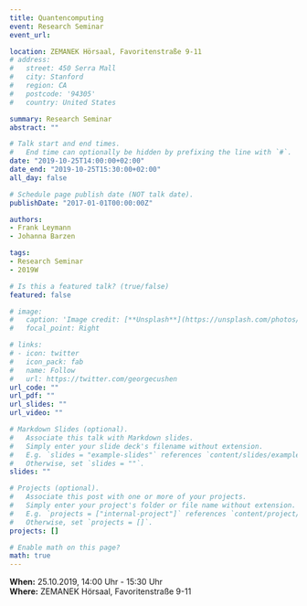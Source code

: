 ```yaml
---
title: Quantencomputing
event: Research Seminar
event_url:

location: ZEMANEK Hörsaal, Favoritenstraße 9-11
# address:
#   street: 450 Serra Mall
#   city: Stanford
#   region: CA
#   postcode: '94305'
#   country: United States

summary: Research Seminar
abstract: ""

# Talk start and end times.
#   End time can optionally be hidden by prefixing the line with `#`.
date: "2019-10-25T14:00:00+02:00"
date_end: "2019-10-25T15:30:00+02:00"
all_day: false

# Schedule page publish date (NOT talk date).
publishDate: "2017-01-01T00:00:00Z"

authors:
- Frank Leymann
- Johanna Barzen

tags:
- Research Seminar
- 2019W

# Is this a featured talk? (true/false)
featured: false

# image:
#   caption: 'Image credit: [**Unsplash**](https://unsplash.com/photos/bzdhc5b3Bxs)'
#   focal_point: Right

# links:
# - icon: twitter
#   icon_pack: fab
#   name: Follow
#   url: https://twitter.com/georgecushen
url_code: ""
url_pdf: ""
url_slides: ""
url_video: ""

# Markdown Slides (optional).
#   Associate this talk with Markdown slides.
#   Simply enter your slide deck's filename without extension.
#   E.g. `slides = "example-slides"` references `content/slides/example-slides.md`.
#   Otherwise, set `slides = ""`.
slides: ""

# Projects (optional).
#   Associate this post with one or more of your projects.
#   Simply enter your project's folder or file name without extension.
#   E.g. `projects = ["internal-project"]` references `content/project/deep-learning/index.md`.
#   Otherwise, set `projects = []`.
projects: []

# Enable math on this page?
math: true
---
```


**When:** 25.10.2019, 14:00 Uhr - 15:30 Uhr  
**Where:** ZEMANEK Hörsaal, Favoritenstraße 9-11  
